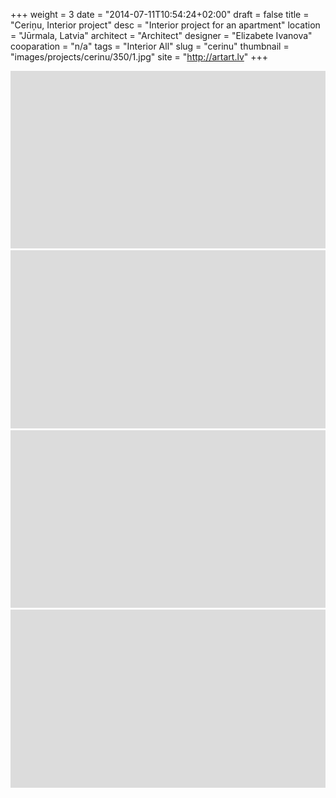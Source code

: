 +++
weight = 3
date = "2014-07-11T10:54:24+02:00"
draft = false
title = "Ceriņu, Interior project"
desc = "Interior project for an apartment"
location = "Jūrmala, Latvia"
architect = "Architect"
designer = "Elizabete Ivanova"
cooparation = "n/a"
tags    =  "Interior All" 
slug = "cerinu"
thumbnail = "images/projects/cerinu/350/1.jpg"
site = "http://artart.lv"
+++

<img alt="Cerinu"  src="../../images/placeholder.png" data-sizes="auto" data-srcset="../../images/projects/cerinu/350/1.jpg 350w, ../../images/projects/cerinu/700/1.jpg 700w, ../../images/projects/cerinu/1100/1.jpg 1100w" class="lazyload" />

<img alt="Cerinu" data-sizes="auto"  src="../../images/placeholder.png"  data-srcset="../../images/projects/cerinu/350/2.jpg 350w, ../../images/projects/cerinu/700/2.jpg 700w, ../../images/projects/cerinu/1100/2.jpg 1100w" class="lazyload" />

<img alt="Cerinu"  src="../../images/placeholder.png" data-sizes="auto" data-srcset="../../images/projects/cerinu/350/3.jpg 350w, ../../images/projects/cerinu/700/3.jpg 700w, ../../images/projects/cerinu/1100/3.jpg 1100w" class="lazyload" />

<img alt="Cerinu" src="../../images/placeholder.png"  data-sizes="auto" d data-srcset="../../images/projects/cerinu/350/4.jpg 350w, ../../images/projects/cerinu/700/4.jpg 700w, ../../images/projects/cerinu/1100/4.jpg 1100w" class="lazyload" />

